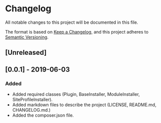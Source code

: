 # Changelog

All notable changes to this project will be documented in this file.

The format is based on [Keep a Changelog](https://keepachangelog.com/en/1.0.0/),
and this project adheres to [Semantic Versioning](https://semver.org/spec/v2.0.0.html).

## [Unreleased]

## [0.0.1] - 2019-06-03

### Added
- Added required classes (Plugin, BaseInstaller, ModuleInstaller, SiteProfileInstaller).
- Added markdown files to describe the project (LICENSE, README.md, CHANGELOG.md.)
- Added the composer.json file.
